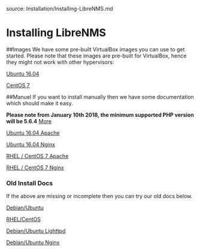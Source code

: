 source: Installation/Installing-LibreNMS.md
# Installing LibreNMS

##Images
We have some pre-built VirtualBox images you can use to get started. Please note that these images are pre-built for VirtualBox, hence they might not work with other hypervisors:

[Ubuntu 16.04](http://docs.librenms.org/Installation/Ubuntu-image/)

[CentOS 7](http://docs.librenms.org/Installation/CentOS-image/)

##Manuel
If you want to install manually then we have some documentation which should make it easy.

**Please note from January 10th 2018, the minimum supported PHP version will be 5.6.4** [More]

[Ubuntu 16.04 Apache](http://docs.librenms.org/Installation/Installation-Ubuntu-1604-Apache/)

[Ubuntu 16.04 Nginx](http://docs.librenms.org/Installation/Installation-Ubuntu-1604-Nginx/)

[RHEL / CentOS 7 Apache](http://docs.librenms.org/Installation/Installation-CentOS-7-Apache/)

[RHEL / CentOS 7 Nginx](http://docs.librenms.org/Installation/Installation-CentOS-7-Nginx/)

### Old Install Docs
If the above are missing or incomplete then you can try our old docs below.

[Debian/Ubuntu](http://docs.librenms.org/Installation/Installation-Ubuntu-1404-Apache/)

[RHEL/CentOS](http://docs.librenms.org/Installation/Installation-CentOS-6-Apache-Nginx/)

[Debian/Ubuntu Lighttpd](http://docs.librenms.org/Installation/Installation-Ubuntu-1404-Lighttpd/)

[Debian/Ubuntu Nginx](http://docs.librenms.org/Installation/Installation-Ubuntu-1404-Nginx/)

[More]: https://community.librenms.org/t/change-to-php-minimum-version-5-6/2542
